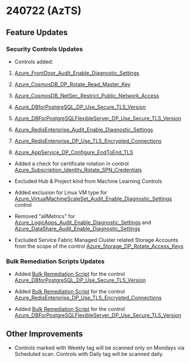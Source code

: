 # 240722 (AzTS)

## Feature Updates

### Security Controls Updates
* Controls added:
1. [Azure_FrontDoor_Audit_Enable_Diagnostic_Settings](../Control%20coverage/Feature/FrontDoor.md/#azure_frontdoor_audit_enable_diagnostic_settings)

2. [Azure_CosmosDB_DP_Rotate_Read_Master_Key](../Control%20coverage/Feature/CosmosDB.md/#azure_cosmosdb_dp_rotate_read_master_key)

3. [Azure_CosmosDB_NetSec_Restrict_Public_Network_Access](../Control%20coverage/Feature/CosmosDB.md/#azure_cosmosdb_netsec_restrict_public_network_access)
    
4. [Azure_DBforPostgreSQL_DP_Use_Secure_TLS_Version](../Control%20coverage/Feature/DBForPostgreSQL.md/#azure_dbforpostgresql_dp_use_secure_tls_version)
    
5. [Azure_DBForPostgreSQLFlexibleServer_DP_Use_Secure_TLS_Version](../Control%20coverage/Feature/DBForMySqlFlexibleServer.md#azure_dbforpostgresqlflexibleserver_dp_use_secure_tls_version)
    
6. [Azure_RedisEnterprise_Audit_Enable_Diagnostic_Settings](../Control%20coverage/Feature/RedisEnterprise.md/#azure_redisenterprise_audit_enable_diagnostic_settings)
    
7. [Azure_RedisEnterprise_DP_Use_TLS_Encrypted_Connections](../Control%20coverage/Feature/RedisEnterprise.md/#azure_redisenterprise_dp_use_tls_encrypted_connections)
    
8. [Azure_AppService_DP_Configure_EndToEnd_TLS](../Control%20coverage/Feature/AppService.md/#azure_appservice_dp_configure_endtoend_tls)


* Added a check for certificate rotation in control [Azure_Subscription_Identity_Rotate_SPN_Credentials](../Control%20coverage/Feature/SubscriptionCore.md/azure_subscription_identity_rotate_spn_credentials)

* Excluded Hub & Project kind from Machine Learning Controls

* Added exclusion for Linux VM type for [Azure_VirtualMachineScaleSet_Audit_Enable_Diagnostic_Settings](../Control%20coverage/Feature/VirtualMachineScaleSet.md/#azure_virtualmachinescaleset_audit_enable_diagnostic_settings) control

* Removed "allMetrics" for [Azure_LogicApps_Audit_Enable_Diagnostic_Settings](../Control%20coverage/Feature/LogicApps.md/#azure_logicapps_audit_enable_diagnostic_settings) and [Azure_DataShare_Audit_Enable_Diagnostic_Settings](../Control%20coverage/Feature/DataShare.md/azure_datashare_audit_enable_diagnostic_settings)

* Excluded Service Fabric Managed Cluster related Storage Accounts from the scope of the control [Azure_Storage_DP_Rotate_Access_Keys](../Control%20coverage/Feature/Storage.md/Azure_Storage_DP_Rotate_Access_Keys)


### Bulk Remediation Scripts Updates
 * Added [Bulk Remediation Script](../Scripts/RemediationScripts/Remediate-SetDBForPostgreSQLFlexibleServerMinReqTLSVersion.ps1) for the control 
 [Azure_DBforPostgreSQL_DP_Use_Secure_TLS_Version](../Control%20coverage/Feature/DBForPostgreSQL.md/#azure_dbforpostgresql_dp_use_secure_tls_version)

* Added [Bulk Remediation Script](../Scripts/RemediationScripts/Remediate-SetRedisCacheMinReqTLSVersion.ps1) for the control 
 [Azure_RedisEnterprise_DP_Use_TLS_Encrypted_Connections](../Control%20coverage/Feature/RedisEnterprise.md/#azure_redisenterprise_dp_use_tls_encrypted_connections)

* Added [Bulk Remediation Script](../Scripts/RemediationScripts/Remediate-SetDBForPostgreSQLFlexibleServerMinReqTLSVersion.ps1) for the control 
 [Azure_DBForPostgreSQLFlexibleServer_DP_Use_Secure_TLS_Version](../Control%20coverage/Feature/DBForPostgreSQLFlexibleServer.md/#azure_dbforpostgresqlflexibleserver_dp_use_secure_tls_version)
 

## Other Improvements
* Controls marked with Weekly tag will be scanned only on Mondays via Scheduled scan. Controls with Daily tag will be scanned daily.
    






